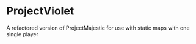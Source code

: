 # ProjectViolet

A refactored version of ProjectMajestic for use with static maps with one single player

